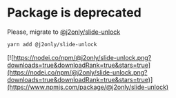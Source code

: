# Package is deprecated

Please, migrate to [@j2only/slide-unlock](https://www.npmjs.com/package/@j2only/slide-unlock)

```bash
yarn add @j2only/slide-unlock
```

[![https://nodei.co/npm/@j2only/slide-unlock.png?downloads=true&downloadRank=true&stars=true](https://nodei.co/npm/@j2only/slide-unlock.png?downloads=true&downloadRank=true&stars=true)](https://www.npmjs.com/package/@j2only/slide-unlock)
